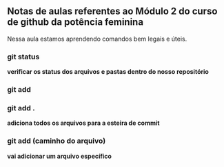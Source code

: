 ## Notas de aulas referentes ao Módulo 2 do curso de github da potência feminina

Nessa aula estamos aprendendo comandos bem legais e úteis.

### git status
**verificar os status dos arquivos e pastas dentro do nosso repositório**

### git add

### git add .

**adiciona todos os arquivos para a esteira de commit**

### git add (caminho do arquivo)

**vai adicionar um arquivo específico**